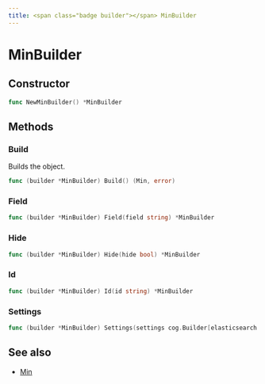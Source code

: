 ```yaml
---
title: <span class="badge builder"></span> MinBuilder
---
```

# <span class="badge builder"></span> MinBuilder

## Constructor

```go
func NewMinBuilder() *MinBuilder
```
## Methods

### <span class="badge object-method"></span> Build

Builds the object.

```go
func (builder *MinBuilder) Build() (Min, error)
```

### <span class="badge object-method"></span> Field

```go
func (builder *MinBuilder) Field(field string) *MinBuilder
```

### <span class="badge object-method"></span> Hide

```go
func (builder *MinBuilder) Hide(hide bool) *MinBuilder
```

### <span class="badge object-method"></span> Id

```go
func (builder *MinBuilder) Id(id string) *MinBuilder
```

### <span class="badge object-method"></span> Settings

```go
func (builder *MinBuilder) Settings(settings cog.Builder[elasticsearch.ElasticsearchMinSettings]) *MinBuilder
```

## See also

 * <span class="badge object-type-struct"></span> [Min](./object-Min.md)
